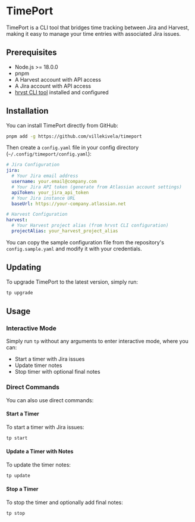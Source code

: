 # TimePort

TimePort is a CLI tool that bridges time tracking between Jira and Harvest, making it easy to manage your time entries with associated Jira issues.

## Prerequisites

- Node.js >= 18.0.0
- pnpm
- A Harvest account with API access
- A Jira account with API access
- [hrvst CLI tool](https://github.com/harvesthq/harvest-cli) installed and configured

## Installation

You can install TimePort directly from GitHub:

```bash
pnpm add -g https://github.com/villekivela/timeport
```

Then create a `config.yaml` file in your config directory (`~/.config/timeport/config.yaml`):

```yaml
# Jira Configuration
jira:
  # Your Jira email address
  username: your.email@company.com
  # Your Jira API token (generate from Atlassian account settings)
  apiToken: your_jira_api_token
  # Your Jira instance URL
  baseUrl: https://your-company.atlassian.net

# Harvest Configuration
harvest:
  # Your Harvest project alias (from hrvst CLI configuration)
  projectAlias: your_harvest_project_alias
```

You can copy the sample configuration file from the repository's `config.sample.yaml` and modify it with your credentials.

## Updating

To upgrade TimePort to the latest version, simply run:

```bash
tp upgrade
```

## Usage

### Interactive Mode

Simply run `tp` without any arguments to enter interactive mode, where you can:

- Start a timer with Jira issues
- Update timer notes
- Stop timer with optional final notes

### Direct Commands

You can also use direct commands:

#### Start a Timer

To start a timer with Jira issues:

```bash
tp start
```

#### Update a Timer with Notes

To update the timer notes:

```bash
tp update
```

#### Stop a Timer

To stop the timer and optionally add final notes:

```bash
tp stop
```
